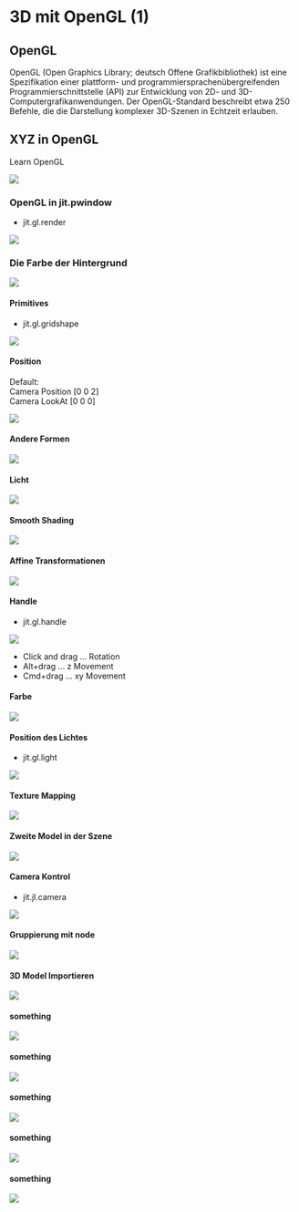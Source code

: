 # 3D mit OpenGL (1)


## OpenGL

OpenGL (Open Graphics Library; deutsch Offene Grafikbibliothek) ist eine Spezifikation einer plattform- und programmiersprachenübergreifenden Programmierschnittstelle (API) zur Entwicklung von 2D- und 3D-Computergrafikanwendungen. Der OpenGL-Standard beschreibt etwa 250 Befehle, die die Darstellung komplexer 3D-Szenen in Echtzeit erlauben. 

## XYZ in OpenGL
Learn OpenGL

![](K4/coordinate_systems_right_handed.png)

### OpenGL in jit.pwindow
- jit.gl.render

![](K4/1.png)

### Die Farbe der Hintergrund
![](K4/1_extra.png)


#### Primitives
- jit.gl.gridshape

![](K4/2.png)

#### Position

Default:  
Camera Position [0 0 2]  
Camera LookAt [0 0 0]

![](K4/3.png)

#### Andere Formen

![](K4/4.png)


#### Licht

![](K4/5.png)


#### Smooth Shading 
![](K4/6.png)


#### Affine Transformationen
![](K4/7.png)

#### Handle

- jit.gl.handle

![](K4/8.png)

- Click and drag ... Rotation
- Alt+drag ... z Movement
- Cmd+drag ... xy Movement

#### Farbe

![](K4/9.png)

#### Position des Lichtes

- jit.gl.light

![](k4/10.png)


#### Texture Mapping
![](k4/11.png)

#### Zweite Model in der Szene
![](k4/12.png)

#### Camera Kontrol

- jit.jl.camera

![](k4/13.png)


#### Gruppierung mit node
![](K4/14.png)

#### 3D Model Importieren 
![](k4/15.png)


#### something
![](k4/16.png)

#### something
![](k4/17.png)

#### something
![](k4/18.png)


#### something
![](k4/19.png)

#### something
![](k4/20.png)

